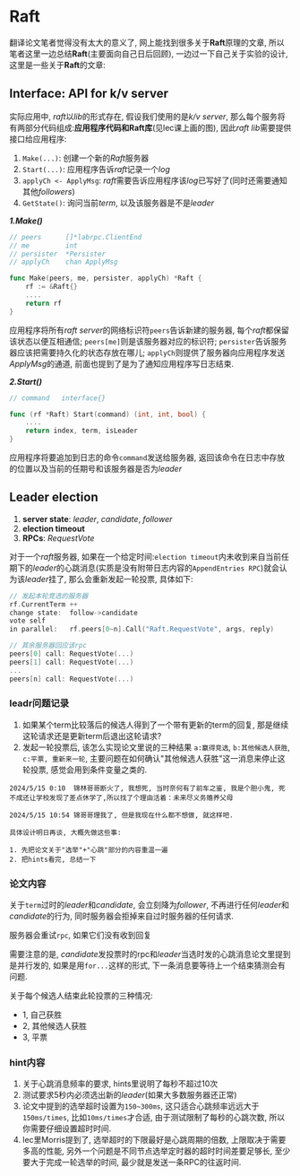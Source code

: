 # Raft

翻译论文笔者觉得没有太大的意义了, 网上能找到很多关于**Raft**原理的文章, 所以笔者这里一边总结**Raft**(主要面向自己日后回顾), 一边过一下自己关于实验的设计, 这里是一些关于**Raft**的文章:

## Interface: API for k/v server

实际应用中, *raft*以*lib*的形式存在, 假设我们使用的是*k/v server*, 那么每个服务将有两部分代码组成:**应用程序代码和Raft库**(见lec课上画的图), 因此*raft lib*需要提供接口给应用程序:

1. `Make(...)`: 创建一个新的*Raft*服务器
2. `Start(...)`: 应用程序告诉*raft*记录一个*log*
3. `applyCh <- ApplyMsg`: *raft*需要告诉应用程序该*log*已写好了(同时还需要通知其他*followers*)
4. `GetState()`: 询问当前*term*, 以及该服务器是不是*leader*

***1.Make()***

```go
// peers      []*labrpc.ClientEnd
// me         int
// persister  *Persister
// applyCh    chan ApplyMsg

func Make(peers, me, persister, applyCh) *Raft {
	rf := &Raft{}
    ....
	return rf
}
```

应用程序将所有*raft server*的网络标识符`peers`告诉新建的服务器, 每个*raft*都保留该状态以便互相通信; `peers[me]`则是该服务器对应的标识符; `persister`告诉服务器应该把需要持久化的状态存放在哪儿; `applyCh`则提供了服务器向应用程序发送*ApplyMsg*的通道, 前面也提到了是为了通知应用程序写日志结束.

***2.Start()***

```go
// command   interface{}

func (rf *Raft) Start(command) (int, int, bool) {
    ....
	return index, term, isLeader
}
```

应用程序将要追加到日志的命令`command`发送给服务器, 返回该命令在日志中存放的位置以及当前的任期号和该服务器是否为*leader*

## Leader election

1. **server state**: *leader*, *candidate*, *follower*
2. **election timeout**
3. **RPCs**: *RequestVote*

对于一个*raft*服务器, 如果在一个给定时间:`election timeout`内未收到来自当前任期下的*leader*的心跳消息(实质是没有附带日志内容的`AppendEntries RPC`)就会认为该*leader*挂了, 那么会重新发起一轮投票, 具体如下:

```go
// 发起本轮竞选的服务器
rf.CurrentTerm ++
change state:  follow->candidate
vote self
in parallel:   rf.peers[0~n].Call("Raft.RequestVote", args, reply)

// 其余服务器回应该rpc
peers[0] call: RequestVote(...)
peers[1] call: RequestVote(...)
...
peers[n] call: RequestVote(...)
```

### leadr问题记录

1. 如果某个term比较落后的候选人得到了一个带有更新的term的回复, 那是继续这轮请求还是更新term后退出这轮请求?
2. 发起一轮投票后, 该怎么实现论文里说的三种结果 `a:赢得竞选`, `b:其他候选人获胜`, `c:平票, 重新来一轮`, 主要问题在如何确认"其他候选人获胜"这一消息来停止这轮投票, 感觉会用到条件变量之类的.

```
2024/5/15 0:10  锦林哥哥断火了, 我想死, 当时奈何有了前车之鉴, 我是个胆小鬼, 死不成还让学校发现了差点休学了,所以找了个理由活着：未来尽义务赡养父母

2024/5/15 10:54 锦哥哥理我了, 但是我现在什么都不想做, 就这样吧.

具体设计明日再谈, 大概先做这些事:

1. 先把论文关于"选举"+"心跳"部分的内容重温一遍
2. 把hints看完, 总结一下
```
### 论文内容

关于`term`过时的*leader*和*candidate*, 会立刻降为*follower*, 不再进行任何*leader*和*candidate*的行为, 同时服务器会拒掉来自过时服务器的任何请求.

服务器会重试`rpc`, 如果它们没有收到回复

需要注意的是, *candidate*发投票时的rpc和*leader*当选时发的心跳消息论文里提到是并行发的, 如果是用`for...`这样的形式, 下一条消息要等待上一个结束猜测会有问题. 

关于每个候选人结束此轮投票的三种情况:

- 1, 自己获胜
- 2, 其他候选人获胜
- 3, 平票

### hint内容

1. 关于心跳消息频率的要求, hints里说明了每秒不超过10次
2. 测试要求5秒内必须选出新的*leader*(如果大多数服务器还正常)
3. 论文中提到的选举超时设置为`150~300ms`, 这只适合心跳频率远远大于`150ms/times`, 比如`10ms/times`才合适, 由于测试限制了每秒的心跳次数, 所以你需要仔细设置超时时间.
4. lec里Morris提到了, 选举超时的下限最好是心跳周期的倍数, 上限取决于需要多高的性能, 另外一个问题是不同节点选举定时器的超时时间差要足够长, 至少要大于完成一轮选举的时间, 最少就是发送一条RPC的往返时间.
